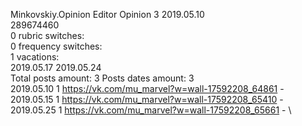 Minkovskiy.Opinion	Editor Opinion 3 2019.05.10\
289674460\
0 rubric switches:\
0 frequency switches:\
1 vacations:\
2019.05.17 2019.05.24 \
Total posts amount: 3	Posts dates amount: 3\
2019.05.10 1 https://vk.com/mu_marvel?w=wall-17592208_64861 - \
2019.05.15 1 https://vk.com/mu_marvel?w=wall-17592208_65410 - \
2019.05.25 1 https://vk.com/mu_marvel?w=wall-17592208_65661 - \
